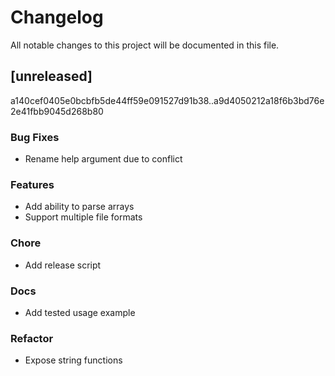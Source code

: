 # Changelog

All notable changes to this project will be documented in this file.

## [unreleased]

a140cef0405e0bcbfb5de44ff59e091527d91b38..a9d4050212a18f6b3bd76e2e41fbb9045d268b80

### Bug Fixes

- Rename help argument due to conflict

### Features

- Add ability to parse arrays
- Support multiple file formats

### Chore

- Add release script

### Docs

- Add tested usage example

### Refactor

- Expose string functions

<!-- generated by git-cliff -->
